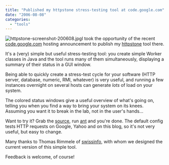 ```yaml
---
title: "Published my httpstone stress-testing tool at code.google.com"
date: "2006-08-08"
categories: 
  - "tools"
---
```


![httpstone-screenshot-200608.jpg](images/httpstone-screenshot-200608.jpg)I took the opportunity of the recent [code.google.com](http://code.google.com) hosting announcement to publish my [httpstone](http://code.google.com/p/httpstone/) tool there.

It's a (very) simple but useful stress-testing tool: you create simple Worker classes in Java and the tool runs many of them simultaneously, displaying a summary of their status in a GUI window.

Being able to quickly create a stress-test cycle for your software (HTTP server, database, numeric, RMI, whatever) is very useful, and running a few instances overnight on several hosts can generate _lots_ of load on your system.

The colored status windows give a useful overview of what's going on, telling you when you find a way to bring your system on its knees. Assuming you want it to break in the lab, not in the user's hands...

Want to try it? Grab the [source](http://code.google.com/p/httpstone/source), run [ant](http://ant.apache.org/) and you're done. The default config tests HTTP requests on Google, Yahoo and on this blog, so it's not very useful, but easy to change.

Many thanks to Thomas Rimmele of [swissinfo](http://swissinfo.ch), with whom we designed the current version of this simple tool.

Feedback is welcome, of course!

